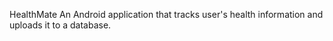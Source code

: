 HealthMate
An Android application that tracks user's health information and uploads it to a database.
